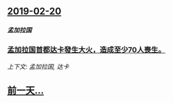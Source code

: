 ## [2019-02-20](/news/2019/02/20/index.md)

##### 孟加拉国
### [孟加拉国首都达卡發生大火，造成至少70人喪生。 ](/news/2019/02/20/孟加拉国首都达卡發生大火-造成至少70人喪生.md)
_上下文: 孟加拉国, 达卡_

## [前一天...](/news/2019/02/19/index.md)

